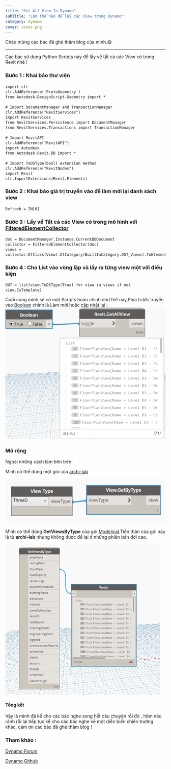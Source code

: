 ```yaml
---
title: "Get All View In Dynamo"
subTitle: "Làm thế nào để lấy các View trong Dynamo"
category: dynamo
cover: cover.png
---
```


Chào mừng các bác đã ghé thăm blog của mình.😄

---

Các bác sử dụng Python Scripts này để lấy về tất cả các View có trong Revit nhé ! 

### Bước 1 : Khai báo thư viện
```
import clr
clr.AddReference('ProtoGeometry')
from Autodesk.DesignScript.Geometry import *

# Import DocumentManager and TransactionManager
clr.AddReference("RevitServices")
import RevitServices
from RevitServices.Persistence import DocumentManager
from RevitServices.Transactions import TransactionManager

# Import RevitAPI
clr.AddReference("RevitAPI")
import Autodesk
from Autodesk.Revit.DB import *

# Import ToDSType(bool) extension method
clr.AddReference("RevitNodes")
import Revit
clr.ImportExtensions(Revit.Elements)
```
### Bước 2 : Khai báo giá trị truyền vào để làm mới lại danh sách view
```
Refresh = IN[0]
```
### Bước 3 : Lấy về Tất cả các View có trong mô hình với <a href="https://www.revitapidocs.com/2015/263cf06b-98be-6f91-c4da-fb47d01688f3.htm" target="_blank">FilteredElementCollector</a>  
```
doc = DocumentManager.Instance.CurrentDBDocument
collector = FilteredElementCollector(doc)
views = collector.OfClass(View).OfCategory(BuiltInCategory.OST_Views).ToElements()
```
### Bước 4 : Cho List vào vòng lặp và lấy ra từng view một với điều kiện

```
OUT = list(view.ToDSType(True) for view in views if not view.IsTemplate)
```
Cuối cùng mình sẽ có một Scripts hoàn chỉnh như thế này,Phía trước truyền vào [Boolean](https://primer.dynamobim.org/04_The-Building-Blocks-of-Programs/4-3_logic.html) chính là Làm mới hoặc cập nhật lại :
![](https://github.com/chuong9x/DataBlog/blob/master/GetAllViewInDynamo/GetAllView.png?raw=true)

### Mở rộng

Ngoài những cách làm bên trên: 

Mình có thể dùng một gói của <a href="https://archi-lab.net/" target="_blank">archi-lab</a>

![](https://github.com/chuong9x/DataBlog/blob/master/GetAllViewInDynamo/906df8d59dddc2e7ff75b6f0c88e70ba47cb5312.png?raw=true)

Mình có thể dùng **GetViewsByType** của gói <a href="https://www.modelical.com/en/modelical-package-for-dynamo/" target="_blank">Modelical</a>.Tiền thân của gói này là từ **archi-lab** nhưng không được để lại ở những phiên bản đời cao.

![](https://github.com/chuong9x/DataBlog/blob/master/GetAllViewInDynamo/GetAllVieByType.png?raw=true)


#### Tổng kết
Vậy là mình đã kể cho các bác nghe xong hết câu chuyện rồi đó , hôm nào rảnh rỗi lại tiếp tục kể cho các bác nghe về một diễn biến chiến trường khác, cám ơn các bác đã ghé thăm blog !

### Tham khảo :

<a href="https://forum.dynamobim.com/t/get-all-views-node/4494/5" target="_blank">Dynamo Forum</a>

<a href="https://primer.dynamobim.org/10_Custom-Nodes/10-6_Python-Templates.html" target="_blank">Dynamo Github</a>  

